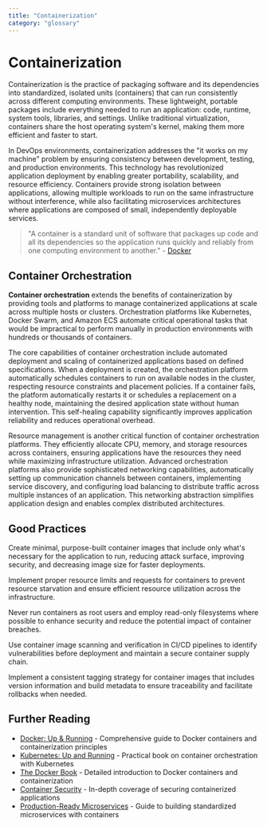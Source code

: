 ```yaml
---
title: "Containerization"
category: "glossary"
---
```

# Containerization

Containerization is the practice of packaging software and its dependencies into standardized, isolated units (containers) that can run consistently across different computing environments. These lightweight, portable packages include everything needed to run an application: code, runtime, system tools, libraries, and settings. Unlike traditional virtualization, containers share the host operating system's kernel, making them more efficient and faster to start.

In DevOps environments, containerization addresses the "it works on my machine" problem by ensuring consistency between development, testing, and production environments. This technology has revolutionized application deployment by enabling greater portability, scalability, and resource efficiency. Containers provide strong isolation between applications, allowing multiple workloads to run on the same infrastructure without interference, while also facilitating microservices architectures where applications are composed of small, independently deployable services.

> "A container is a standard unit of software that packages up code and all its dependencies so the application runs quickly and reliably from one computing environment to another." - [Docker](https://www.docker.com/resources/what-container/)

## Container Orchestration

**Container orchestration** extends the benefits of containerization by providing tools and platforms to manage containerized applications at scale across multiple hosts or clusters. Orchestration platforms like Kubernetes, Docker Swarm, and Amazon ECS automate critical operational tasks that would be impractical to perform manually in production environments with hundreds or thousands of containers.

The core capabilities of container orchestration include automated deployment and scaling of containerized applications based on defined specifications. When a deployment is created, the orchestration platform automatically schedules containers to run on available nodes in the cluster, respecting resource constraints and placement policies. If a container fails, the platform automatically restarts it or schedules a replacement on a healthy node, maintaining the desired application state without human intervention. This self-healing capability significantly improves application reliability and reduces operational overhead.

Resource management is another critical function of container orchestration platforms. They efficiently allocate CPU, memory, and storage resources across containers, ensuring applications have the resources they need while maximizing infrastructure utilization. Advanced orchestration platforms also provide sophisticated networking capabilities, automatically setting up communication channels between containers, implementing service discovery, and configuring load balancing to distribute traffic across multiple instances of an application. This networking abstraction simplifies application design and enables complex distributed architectures.

## Good Practices

Create minimal, purpose-built container images that include only what's necessary for the application to run, reducing attack surface, improving security, and decreasing image size for faster deployments.

Implement proper resource limits and requests for containers to prevent resource starvation and ensure efficient resource utilization across the infrastructure.

Never run containers as root users and employ read-only filesystems where possible to enhance security and reduce the potential impact of container breaches.

Use container image scanning and verification in CI/CD pipelines to identify vulnerabilities before deployment and maintain a secure container supply chain.

Implement a consistent tagging strategy for container images that includes version information and build metadata to ensure traceability and facilitate rollbacks when needed.

## Further Reading

* [Docker: Up & Running](https://www.oreilly.com/library/view/docker-up/9781492036722/) - Comprehensive guide to Docker containers and containerization principles
* [Kubernetes: Up and Running](https://www.oreilly.com/library/view/kubernetes-up-and/9781492046523/) - Practical book on container orchestration with Kubernetes
* [The Docker Book](https://www.dockerbook.com/) - Detailed introduction to Docker containers and containerization
* [Container Security](https://www.oreilly.com/library/view/container-security/9781492056690/) - In-depth coverage of securing containerized applications
* [Production-Ready Microservices](https://www.oreilly.com/library/view/production-ready-microservices/9781491965962/) - Guide to building standardized microservices with containers
